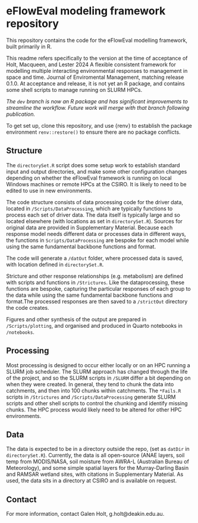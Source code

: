 # eFlowEval modeling framework repository

This repository contains the code for the eFlowEval modelling framework, built primarily in R. 

This readme refers specifically to the version at the time of acceptance of Holt, Macqueen, and Lester 2024 A flexible consistent framework for modelling multiple interacting environmental responses to management in space and time. Journal of Enviromental Management, matching release 0.1.0. At acceptance and release, it is not yet an R package, and contains some shell scripts to manage running on SLURM HPCs.

*The `dev` branch is now an R package and has significant improvements to streamline the workflow. Future work will merge with that branch following publication.*

To get set up, clone this repository, and use {renv} to establish the package environment `renv::restore()` to ensure there are no package conflicts.

## Structure

The `directorySet.R` script does some setup work to establish standard input and output directories, and make some other configuration changes depending on whether the eFlowEval framework is running on local Windows machines or remote HPCs at the CSIRO. It is likely to need to be edited to use in new environments.

The code structure consists of data processing code for the driver data, located in `/Scripts/DataProcessing`, which are typically functions to process each set of driver data. The data itself is typically large and so located elsewhere (with locations as set in `directorySet.R`). Sources for original data are provided in Supplementary Material. Because each response model needs different data or processes data in different ways, the functions in `Scripts/DataProcessing` are bespoke for each model while using the same fundamental backbone functions and format.

The code will generate a `/datOut` folder, where processed data is saved, with location defined in `directorySet.R`.

Stricture and other response relationships (e.g. metabolism) are defined with scripts and functions in `/Strictures`. Like the dataprocessing, these functions are bespoke, capturing the particular responses of each group to the data while using the same fundamental backbone functions and format.The processed responses are then saved to a `/strictOut` directory the code creates.

Figures and other synthesis of the output are prepared in `/Scripts/plotting`, and organised and produced in Quarto notebooks in `/notebooks`.

## Processing

Most processing is designed to occur either locally or on an HPC running a SLURM job scheduler. The SLURM approach has changed through the life of the project, and so the SLURM scripts in `/SLURM` differ a bit depending on when they were created. In general, they tend to chunk the data into catchments, and then into 100 chunks within catchments. The `*Fails.R` scripts in `/Strictures` and `/Scripts/DataProcessing` generate SLURM scripts and other shell scripts to control the chunking and identify missing chunks. The HPC process would likely need to be altered for other HPC environments.

## Data

The data is expected to be in a directory outside the repo, (set as `datDir` in `directorySet.R`). Currently, the data is all open-source (ANAE layers, soil temp from MODIS/NASA, soil moisture from AWRA-L (Australian Bureau of Meteorology), and some simple spatial layers for the Murray-Darling Basin and RAMSAR wetland sites, with citations in Supplementary Material. As used, the data sits in a directory at CSIRO and is available on request.

## Contact

For more information, contact Galen Holt, g.holt\@deakin.edu.au.
